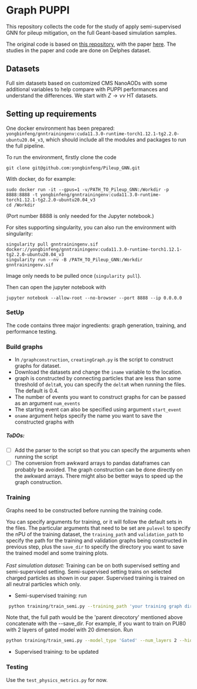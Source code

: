 # Graph PUPPI
This repository collects the code for the study of apply semi-supervised GNN for pileup mitigation, on the full Geant-based simulation samples.

The original code is based on [this repository](https://github.com/sallylsk/Pileup_GNN), with the paper [here](https://arxiv.org/abs/2203.15823). The studies in the paper and code are done on Delphes dataset.

## Datasets ##
Full sim datasets based on customized CMS NanoAODs with some additional variables to help compare with PUPPI performances and understand the differences. We start with $Z\to\nu\nu$ HT datasets.

## Setting up requirements ##
One docker environment has been prepared: `yongbinfeng/gnntrainingenv:cuda11.3.0-runtime-torch1.12.1-tg2.2.0-ubuntu20.04_v3`, which should include all the modules and packages to run the full pipeline.

To run the environment, firstly clone the code
```
git clone git@github.com:yongbinfeng/Pileup_GNN.git
```
With docker, do for example:
```
sudo docker run -it --gpus=1 -v/PATH_TO_Pileup_GNN:/Workdir -p 8888:8888 -t yongbinfeng/gnntrainingenv:cuda11.3.0-runtime-torch1.12.1-tg2.2.0-ubuntu20.04_v3
cd /Workdir
```
(Port number 8888 is only needed for the Jupyter notebook.)

For sites supporting singularity, you can also run the environment with singularity:
```
singularity pull gnntrainingenv.sif docker://yongbinfeng/gnntrainingenv:cuda11.3.0-runtime-torch1.12.1-tg2.2.0-ubuntu20.04_v3
singularity run --nv -B /PATH_TO_Pileup_GNN:/Workdir gnntrainingenv.sif
```
Image only needs to be pulled once (`singularity pull`).

Then can open the jupyter notebook with
```
jupyter notebook --allow-root --no-browser --port 8888 --ip 0.0.0.0
```

### SetUp
The code contains three major ingredients: graph generation, training, and performance testing.

### Build graphs ##
- In `/graphconstruction`, `creatingGraph.py` is the script to construct graphs for dataset.
- Download the datasets and change the `iname` variable to the location.
- graph is constructed by connecting particles that are less than some threshold of `deltaR`, you can specify the `deltaR` when running the files. The default is 0.4.
- The number of events you want to construct graphs for can be passed as an argument `num_events`
- The starting event can also be specified using argument `start_event`
- `oname` argument helps specify the name you want to save the constructed graphs with
##### ToDOs:
- [ ] Add the parser to the script so that you can specify the arguments when running the script
- [ ] The conversion from awkward arrays to pandas dataframes can probably be avoided. The graph construction can be done directly on the awkward arrays. There might also be better ways to speed up the graph construction.

### Training ###
Graphs need to be constructed before running the training code.

You can specify arguments for training, or it will follow the default sets in the files. The particular arguments that need to be set are `pulevel` to specify the nPU of the training dataset, the `training_path` and `validation_path` to specify the path for the training and validation graphs being constructed in previous step, plus the `save_dir` to specify the directory you want to save the trained model and some training plots.\
\
*Fast simulation dataset:* Training can be on both supervised setting and semi-supervised setting. Semi-supervised setting trains on selected charged particles as shown in our paper. Supervised training is trained on all neutral particles which only. 
- Semi-supervised training: run
```bash
 python training/train_semi.py --training_path 'your training graph directory' --validation_path 'your validation graph directory' --save_dir 'the dirctory you wish save all the results to'
 ``` 
 Note that, the full path would be the 'parent direcotory' mentioned above concatenate with the --save_dir. 
 For example, if you want to train on PU80 with 2 layers of gated model with 20 dimension. Run 
 ```bash
 python training/train_semi.py --model_type 'Gated' --num_layers 2 --hidden_dim 20 --pulevel 80 --validation_path ... --training_path ... --save_dir ...
 ``` 
- Supervised training: to be updated

### Testing ###
Use the `test_physics_metrics.py` for now.
